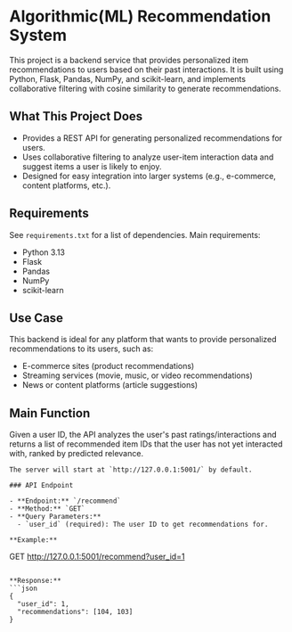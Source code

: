 
# Algorithmic(ML) Recommendation System

This project is a backend service that provides personalized item recommendations to users based on their past interactions. It is built using Python, Flask, Pandas, NumPy, and scikit-learn, and implements collaborative filtering with cosine similarity to generate recommendations.

## What This Project Does

- Provides a REST API for generating personalized recommendations for users.
- Uses collaborative filtering to analyze user-item interaction data and suggest items a user is likely to enjoy.
- Designed for easy integration into larger systems (e.g., e-commerce, content platforms, etc.).

## Requirements

See `requirements.txt` for a list of dependencies. Main requirements:

- Python 3.13
- Flask
- Pandas
- NumPy
- scikit-learn

## Use Case

This backend is ideal for any platform that wants to provide personalized recommendations to its users, such as:
- E-commerce sites (product recommendations)
- Streaming services (movie, music, or video recommendations)
- News or content platforms (article suggestions)

## Main Function

Given a user ID, the API analyzes the user's past ratings/interactions and returns a list of recommended item IDs that the user has not yet interacted with, ranked by predicted relevance.

```
The server will start at `http://127.0.0.1:5001/` by default.

### API Endpoint

- **Endpoint:** `/recommend`
- **Method:** `GET`
- **Query Parameters:**
  - `user_id` (required): The user ID to get recommendations for.

**Example:**
```
GET http://127.0.0.1:5001/recommend?user_id=1
```

**Response:**
```json
{
  "user_id": 1,
  "recommendations": [104, 103]
}
```

